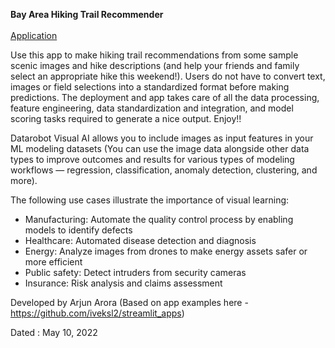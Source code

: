 **Bay Area Hiking Trail Recommender** <br> <br> [Application](https://share.streamlit.io/1arjunarora/hikingapp/main/Hiking_app.py)

Use this app to make hiking trail recommendations from some sample scenic images and hike descriptions (and help your friends and family select an appropriate hike this weekend!). Users do not have to convert text, images or field selections into a standardized format before making predictions. The deployment and app takes care of all the data processing, feature engineering, data standardization and integration, and model scoring tasks required to generate a nice output. Enjoy!!

Datarobot Visual AI allows you to include images as input features in your ML modeling datasets (You can use the image data alongside other data types to improve outcomes and results for various types of modeling workflows — regression, classification, anomaly detection, clustering, and more). 

The following  use cases illustrate the importance of visual learning:

- Manufacturing: Automate the quality control process by enabling models to identify defects
- Healthcare: Automated disease detection and diagnosis
- Energy: Analyze images from drones to make energy assets safer or more efficient
- Public safety: Detect intruders from security cameras
- Insurance: Risk analysis and claims assessment

Developed by Arjun Arora (Based on app examples here - https://github.com/iveksl2/streamlit_apps)

Dated : May 10, 2022
